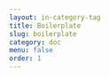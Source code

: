 ```yaml
---
layout: in-category-tag
title: Boilerplate
slug: boilerplate
category: doc
menu: false
order: 1
---
```

